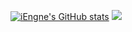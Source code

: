  
[![iEngne's GitHub stats](https://github-readme-stats.vercel.app/api?username=iEngne&count_private=true&show_icons=true&title_color=e4bf7a&icon_color=8eb573&text_color=df6d74&bg_color=45,301000,281000,282828,282c34,282d34,282e34)](https://github.com/iengne)
<img src="https://github-readme-stats.vercel.app/api/top-langs/?username=sun0225SUN&hide_title=true&hide_border=true&layout=compact&langs_count=6&text_color=000&icon_color=fff&bg_color=0,52fa5a,4dfcff,c64dff&theme=graywhite" /> 
